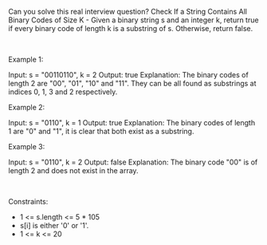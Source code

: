 Can you solve this real interview question? Check If a String Contains All Binary Codes of Size K - Given a binary string s and an integer k, return true if every binary code of length k is a substring of s. Otherwise, return false.

 

Example 1:


Input: s = "00110110", k = 2
Output: true
Explanation: The binary codes of length 2 are "00", "01", "10" and "11". They can be all found as substrings at indices 0, 1, 3 and 2 respectively.


Example 2:


Input: s = "0110", k = 1
Output: true
Explanation: The binary codes of length 1 are "0" and "1", it is clear that both exist as a substring. 


Example 3:


Input: s = "0110", k = 2
Output: false
Explanation: The binary code "00" is of length 2 and does not exist in the array.


 

Constraints:

 * 1 <= s.length <= 5 * 105
 * s[i] is either '0' or '1'.
 * 1 <= k <= 20